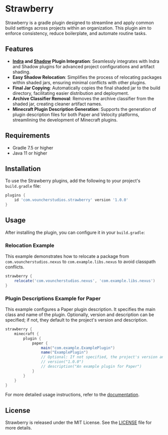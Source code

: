 # Strawberry

Strawberry is a gradle plugin designed to streamline and apply common build settings across projects
within an organization. This plugin aim to enforce consistency, reduce boilerplate, and automate routine tasks.

## Features

- **[Indra](https://github.com/KyoriPowered/indra) and [Shadow](https://github.com/johnrengelman/shadow) Plugin Integration**: Seamlessly integrates with Indra and Shadow plugins for advanced project
  configurations and artifact shading.
- **Easy Shadow Relocation**: Simplifies the process of relocating packages within shaded jars, ensuring minimal
  conflicts with other plugins.
- **Final Jar Copying**: Automatically copies the final shaded jar to the build directory, facilitating easier
  distribution and deployment.
- **Archive Classifier Removal**: Removes the archive classifier from the shaded jar, creating cleaner artifact names.
- **Minecraft Plugin Description Generation**: Supports the generation of plugin description files for both Paper and
  Velocity platforms, streamlining the development of Minecraft plugins.

## Requirements

- Gradle 7.5 or higher
- Java 11 or higher

## Installation

To use the Strawberry plugins, add the following to your project's `build.gradle` file:

```groovy
plugins {
    id 'com.vouncherstudios.strawberry' version '1.0.0'
}
```

## Usage

After installing the plugin, you can configure it in your `build.gradle`:

### Relocation Example

This example demonstrates how to relocate a package from `com.vouncherstudios.nexus` to `com.example.libs.nexus` to
avoid classpath conflicts.

```groovy
strawberry {
    relocate('com.vouncherstudios.nexus', 'com.example.libs.nexus')
}
```

### Plugin Descriptions Example for Paper

This example configures a Paper plugin description. It specifies the main class and name of the plugin. Optionally,
version and description can be specified; if not, they default to the project's version and description.

```groovy
strawberry {
    minecraft {
        plugin {
            paper {
                main("com.example.ExamplePlugin")
                name("ExamplePlugin")
                // Optional: If not specified, the project's version and description are used
                // version("1.0.0")
                // description("An example plugin for Paper")
            }
        }
    }
}
```

For more detailed usage instructions, refer to the [documentation](https://github.com/vouncherstudios/strawberry/wiki).

## License

Strawberry is released under the MIT License. See the [LICENSE](LICENSE) file for more details.
